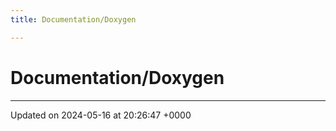 ```yaml
---
title: Documentation/Doxygen

---
```


# Documentation/Doxygen








-------------------------------

Updated on 2024-05-16 at 20:26:47 +0000
